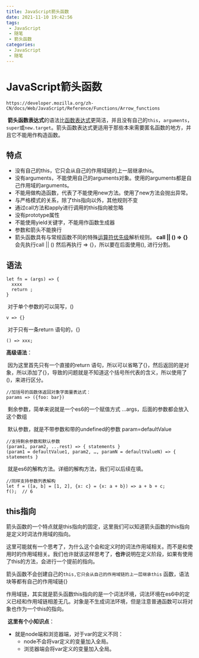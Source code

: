```yaml
---
title: JavaScript箭头函数
date: 2021-11-10 19:42:56
tags:
 - JavaScript
 - 随笔
 - 箭头函数
categories:
 - JavaScript
 - 随笔
---
```




#  JavaScript箭头函数

```
https://developer.mozilla.org/zh-CN/docs/Web/JavaScript/Reference/Functions/Arrow_functions
```



​		**箭头函数表达式**的语法比[函数表达式](https://developer.mozilla.org/zh-CN/docs/Web/JavaScript/Reference/Operators/function)更简洁，并且没有自己的`this`，`arguments`，`super`或`new.target`。箭头函数表达式更适用于那些本来需要匿名函数的地方，并且它不能用作构造函数。

## 特点

* 没有自己的this，它只会从自己的作用域链的上一层继承this。
* 没有arguments，不能使用自己的arguments对象。使用的arguments都是自己作用域的arguments。
* 不能用做构造函数，代表了不能使用new方法。使用了new方法会抛出异常。
* 与严格模式的关系，除了this指向以外，其他规则不变
* 通过call方法和apply进行调用的this指向被忽略
* 没有prototype属性
* 不能使用yield关键字，不能用作函数生成器
* 参数和箭头不能换行
* 箭头函数具有与常规函数不同的特殊[运算符优先级](https://developer.mozilla.org/zh-CN/docs/Web/JavaScript/Reference/Operators/Operator_Precedence)解析规则。 **call || () => {}** 会先执行call || () 然后再执行 => {}，所以要在后面使用(), 进行分割。



## 语法

```
let fn = (args) => {
  xxxx
  return ;
}
```

​		对于单个参数的可以简写，()

```
v => {}
```

​		对于只有一条return 语句的，{}

```
() => xxx;
```



**高级语法**：

​		因为这里首先只有一个直接的return 语句，所以可以省略了{}，然后返回的是对象，所以添加了{}，导致的问题就是不知道这个括号所代表的含义，所以使用了()，来进行区分。

```
//加括号的函数体返回对象字面量表达式：
params => ({foo: bar})
```

​		剩余参数，简单来说就是一个es6的一个赋值方式 ...args，后面的参数都会放入这个数组

​		默认参数，就是不带参数和带的undefined的参数 param=defaultValue

```
//支持剩余参数和默认参数
(param1, param2, ...rest) => { statements }
(param1 = defaultValue1, param2, …, paramN = defaultValueN) => {
statements }

```

​		就是es6的解构方法。详细的解构方法，我们可以后续在填。

```
//同样支持参数列表解构
let f = ([a, b] = [1, 2], {x: c} = {x: a + b}) => a + b + c;
f();  // 6
```



## this指向

​		箭头函数的一个特点就是this指向的固定，这里我们可以知道箭头函数的this指向是定义时词法作用域的指向。

​		这里可能就有一个思考了，为什么这个会和定义时的词法作用域相关。而不是和使用时的作用域相关。我们也许就该这样思考了，**也许**说明在定义阶段，如果有使用了this的方法，会进行一个提前的指向。

​		箭头函数不会创建自己的`this,它只会从自己的作用域链的上一层继承this` 函数，语法块等都有自己的作用域链{} 

​		作用域链，其实就是箭头函数this指向的是一个词法环境，词法环境在es6中的定义已经和作用域链相差无几。对象是不生成词法环境，但是注意普通函数可以将对象也作为一个this的指向。



​		**这里有个小知识点**：

* 就是node端和浏览器端，对于var的定义不同：
  * node不会将var定义的变量加入全局。
  * 浏览器端会将var定义的变量加入全局。
  
  

